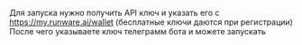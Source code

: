Для запуска нужно получить API ключ и указать его с https://my.runware.ai/wallet (бесплатные ключи даются при регистрации)
После чего указываете ключ телеграмм бота и можете запускать
